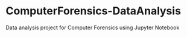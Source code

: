 # ComputerForensics-DataAnalysis
Data analysis project for Computer Forensics using Jupyter Notebook

